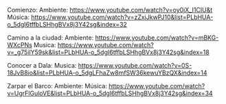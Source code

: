 Comienzo:
	Ambiente: https://www.youtube.com/watch?v=oy0jX_I1CIU&t
	Música: https://www.youtube.com/watch?v=zZxiJkwPJ10&list=PLbHUA-o_5dgI6tffbLSHhgBVx8j3Y42sg&index=32

Camino a la ciudad:
	Ambiente: https://www.youtube.com/watch?v=mBKG-WXcPNs
	Musica: https://www.youtube.com/watch?v=_g75ilY59sk&list=PLbHUA-o_5dgI6tffbLSHhgBVx8j3Y42sg&index=18


Conocer a Dala:
	Musica: https://www.youtube.com/watch?v=0S-18JvB8io&list=PLbHUA-o_5dgLFhaZw8mfSW36kewuYBzQX&index=14

Zarpar el Barco:
	Ambiente:
	Música: https://www.youtube.com/watch?v=UgrFlGuloVE&list=PLbHUA-o_5dgI6tffbLSHhgBVx8j3Y42sg&index=34